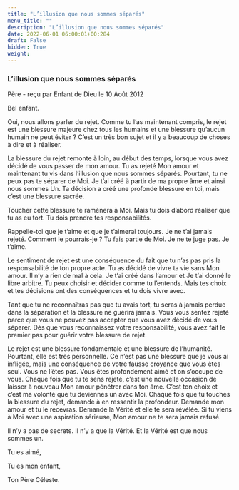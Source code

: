```yaml
---
title: "L’illusion que nous sommes séparés"
menu_title: ""
description: "L’illusion que nous sommes séparés"
date: 2022-06-01 06:00:01+00:284
draft: False
hidden: True
weight:
---
```

### L’illusion que nous sommes séparés

Père - reçu par Enfant de Dieu le 10 Août 2012

Bel enfant.

Oui, nous allons parler du rejet. Comme tu l’as maintenant compris, le rejet est une blessure majeure chez tous les humains et une blessure qu’aucun humain ne peut éviter ? C’est un très bon sujet et il y a beaucoup de choses à dire et à réaliser.

La blessure du rejet remonte à loin, au début des temps, lorsque vous avez décidé de vous passer de mon amour. Tu as rejeté Mon amour et maintenant tu vis dans l’illusion que nous sommes séparés. Pourtant, tu ne peux pas te séparer de Moi. Je t’ai créé à partir de ma propre âme et ainsi nous sommes Un. Ta décision a créé une profonde blessure en toi, mais c’est une blessure sacrée.

Toucher cette blessure te ramènera à Moi. Mais tu dois d’abord réaliser que tu as eu tort. Tu dois prendre tes responsabilités.

Rappelle-toi que je t’aime et que je t’aimerai toujours. Je ne t’ai jamais rejeté. Comment le pourrais-je ? Tu fais partie de Moi. Je ne te juge pas. Je t’aime.

Le sentiment de rejet est une conséquence du fait que tu n’as pas pris la responsabilité de ton propre acte. Tu as décidé de vivre ta vie sans Mon amour. Il n’y a rien de mal à cela. Je t’ai créé dans l’amour et Je t’ai donné le libre arbitre. Tu peux choisir et décider comme tu l’entends. Mais tes choix et tes décisions ont des conséquences et tu dois vivre avec.

Tant que tu ne reconnaîtras pas que tu avais tort, tu seras à jamais perdue dans la séparation et la blessure ne guérira jamais. Vous vous sentez rejeté parce que vous ne pouvez pas accepter que vous avez décidé de vous séparer. Dès que vous reconnaissez votre responsabilité, vous avez fait le premier pas pour guérir votre blessure de rejet.

Le rejet est une blessure fondamentale et une blessure de l’humanité. Pourtant, elle est très personnelle. Ce n’est pas une blessure que je vous ai infligée, mais une conséquence de votre fausse croyance que vous êtes seul. Vous ne l’êtes pas. Vous êtes profondément aimé et on s’occupe de vous. Chaque fois que tu te sens rejeté, c’est une nouvelle occasion de laisser à nouveau Mon amour pénétrer dans ton âme. C’est ton choix et c’est ma volonté que tu deviennes un avec Moi. Chaque fois que tu touches la blessure du rejet, demande à en ressentir la profondeur. Demande mon amour et tu le recevras. Demande la Vérité et elle te sera révélée. Si tu viens à Moi avec une aspiration sérieuse, Mon amour ne te sera jamais refusé.

Il n’y a pas de secrets. Il n’y a que la Vérité. Et la Vérité est que nous sommes un.

Tu es aimé,

Tu es mon enfant,

Ton Père Céleste.



